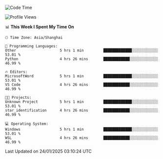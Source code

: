 <!--START_SECTION:waka-->
![Code Time](http://img.shields.io/badge/Code%20Time-2%2C228%20hrs%205%20mins-blue)

![Profile Views](http://img.shields.io/badge/Profile%20Views-1-blue)

📊 **This Week I Spent My Time On** 

```text
🕑︎ Time Zone: Asia/Shanghai

💬 Programming Languages: 
Other                    5 hrs 1 min         █████████████░░░░░░░░░░░░   53.01 % 
Python                   4 hrs 26 mins       ████████████░░░░░░░░░░░░░   46.99 % 

🔥 Editors: 
MicrosoftWord            5 hrs 1 min         █████████████░░░░░░░░░░░░   53.01 % 
VS Code                  4 hrs 26 mins       ████████████░░░░░░░░░░░░░   46.99 % 

🐱‍💻 Projects: 
Unknown Project          5 hrs 1 min         █████████████░░░░░░░░░░░░   53.01 % 
star_identification      4 hrs 26 mins       ████████████░░░░░░░░░░░░░   46.99 % 

💻 Operating System: 
Windows                  5 hrs 1 min         █████████████░░░░░░░░░░░░   53.01 % 
WSL                      4 hrs 26 mins       ████████████░░░░░░░░░░░░░   46.99 % 
```


 Last Updated on 24/01/2025 03:10:24 UTC
<!--END_SECTION:waka-->